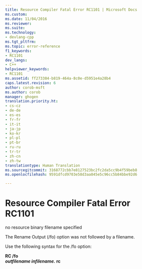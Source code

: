 ```yaml
---
title: Resource Compiler Fatal Error RC1101 | Microsoft Docs
ms.custom: 
ms.date: 11/04/2016
ms.reviewer: 
ms.suite: 
ms.technology:
- devlang-cpp
ms.tgt_pltfrm: 
ms.topic: error-reference
f1_keywords:
- RC1101
dev_langs:
- C++
helpviewer_keywords:
- RC1101
ms.assetid: ff273384-b819-464a-8c0e-d5951e4a28b4
caps.latest.revision: 6
author: corob-msft
ms.author: corob
manager: ghogen
translation.priority.ht:
- cs-cz
- de-de
- es-es
- fr-fr
- it-it
- ja-jp
- ko-kr
- pl-pl
- pt-br
- ru-ru
- tr-tr
- zh-cn
- zh-tw
translationtype: Human Translation
ms.sourcegitcommit: 3168772cbb7e8127523bc2fc2da5cc9b4f59beb8
ms.openlocfilehash: 9591dfcd9703e58d3aa845e5c96cc5b84bbe92d6

---
```

# Resource Compiler Fatal Error RC1101
no resource binary filename specified  
  
 The Rename Output (/fo) option was not followed by a filename.  
  
 Use the following syntax for the /fo option:  
  
 **RC /fo**   
 ***outfilename infilename.* rc**


<!--HONumber=Jan17_HO2-->


